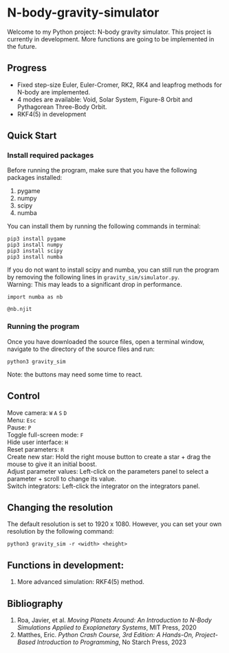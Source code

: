 # N-body-gravity-simulator
Welcome to my Python project: N-body gravity simulator. This project is currently in development. More functions are going to be implemented in the future.

## Progress
* Fixed step-size Euler, Euler-Cromer, RK2, RK4 and leapfrog methods for N-body are implemented.
* 4 modes are available: Void, Solar System, Figure-8 Orbit and Pythagorean Three-Body Orbit.
* RKF4(5) in development

## Quick Start
### Install required packages
Before running the program, make sure that you have the following packages installed:
1. pygame 
2. numpy
3. scipy
4. numba

You can install them by running the following commands in terminal:
```
pip3 install pygame
pip3 install numpy
pip3 install scipy
pip3 install numba
```
If you do not want to install scipy and numba, you can still run the program by removing the following lines in `gravity_sim/simulator.py`.\
Warning: This may leads to a significant drop in performance.
```
import numba as nb
```
```
@nb.njit
```

### Running the program
Once you have downloaded the source files, open a terminal window, navigate to the directory of the source files and run:
```
python3 gravity_sim
```
Note: the buttons may need some time to react.

## Control
Move camera: `W` `A` `S` `D`\
Menu: `Esc`\
Pause: `P`\
Toggle full-screen mode: `F`\
Hide user interface: `H`\
Reset parameters: `R`\
Create new star: 
Hold the right mouse button to create a star + drag the mouse to give it an initial boost.\
Adjust parameter values: Left-click on the parameters panel to select a parameter + scroll to change its value.\
Switch integrators: Left-click the integrator on the integrators panel.

## Changing the resolution
The default resolution is set to 1920 x 1080. However, you can set your own resolution by the following command:
```
python3 gravity_sim -r <width> <height>
```

## Functions in development:
1. More advanced simulation: RKF4(5) method.

## Bibliography
1. Roa, Javier, et al. *Moving Planets Around: An Introduction to N-Body Simulations Applied to Exoplanetary Systems*, MIT Press, 2020
2. Matthes, Eric. *Python Crash Course, 3rd Edition: A Hands-On, Project-Based Introduction to Programming*, No Starch Press, 2023